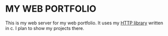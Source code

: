 # MY WEB PORTFOLIO
This is my web server for my web portfolio. It uses my [HTTP library](https://github.com/davidSimek/httpLibrary) written in c. I plan to show my projects there.

